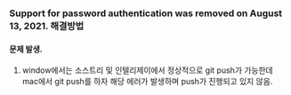 ### Support for password authentication was removed on August 13, 2021. 해결방법

#### 문제 발생.
1. window에서는 소스트리 및 인텔리제이에서 정상적으로 git push가 가능한데 <br>
mac에서 git push를 하자 해당 에러가 발생하며 push가 진행되고 있지 않음.
